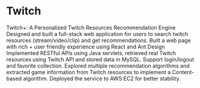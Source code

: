 # Twitch
Twitch+: A Personalized Twitch Resources Recommendation Engine
Designed and built a full-stack web application for users to search twitch resources (stream/video/clip) and get recommendations. 
Built a web page with rich + user friendly experience using React and Ant Design
Implemented RESTful APIs using Java servlets, retrieved real Twitch resources using Twitch API and stored data in MySQL.
Support login/logout and favorite collection.
Explored multiple recommendation algorithms and extracted game information from Twitch resources to implement a Content-based algorithm.
Deployed the service to AWS EC2 for better stability.
